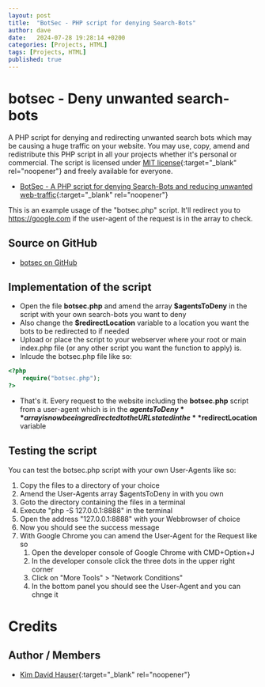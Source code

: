 ```yaml
---
layout: post
title:  "BotSec - PHP script for denying Search-Bots"
author: dave
date:   2024-07-28 19:28:14 +0200
categories: [Projects, HTML]
tags: [Projects, HTML]
published: true
---
```


# botsec - Deny unwanted search-bots
 A PHP script for denying and redirecting unwanted search bots which may be causing a huge traffic on your website. You may use, copy, amend and redistribute this PHP script in all your projects whether it's personal or commercial. The script is licensed under [MIT license](https://opensource.org/license/mit){:target="_blank" rel="noopener"} and freely available for everyone.

- [BotSec - A PHP script for denying Search-Bots and reducing unwanted web-traffic](https://botsec.kimhauser.ch){:target="_blank" rel="noopener"}

This is an example usage of the "botsec.php" script. It'll redirect you to https://google.com if the user-agent of the request is in the array to check.

## Source on GitHub
- [botsec on GitHub](https://github.com/kimhauser/botsec)

## Implementation of the script
* Open the file **botsec.php** and amend the array **$agentsToDeny** in the script with your own search-bots you want to deny
* Also change the **$redirectLocation** variable to a location you want the bots to be redirected to if needed
* Upload or place the script to your webserver where your root or main index.php file (or any other script you want the function to apply) is. 
* Inlcude the botsec.php file like so:

```php
<?php
    require("botsec.php");
?>
```
* That's it. Every request to the website including the **botsec.php** script from a user-agent which is in the **$agentsToDeny** array is now beeing redirected to the URL stated in the **$redirectLocation** variable

## Testing the script
You can test the botsec.php script with your own User-Agents like so:

1. Copy the files to a directory of your choice
2. Amend the User-Agents array $agentsToDeny in <?= $botsecScript ?> with you own
3. Goto the directory containing the files in a terminal
4. Execute "php -S 127.0.0.1:8888" in the terminal
5. Open the address "127.0.0.1:8888" with your Webbrowser of choice
6. Now you should see the success message
7. With Google Chrome you can amend the User-Agent for the Request like so
    1. Open the developer console of Google Chrome with CMD+Option+J
    2. In the developer console click the three dots in the upper right corner
    3. Click on "More Tools" > "Network Conditions"
    4. In the bottom panel you should see the User-Agent and you can chnge it

# Credits
## Author / Members
- [Kim David Hauser](mailto:kim@kimhauser.ch){:target="_blank" rel="noopener"}
